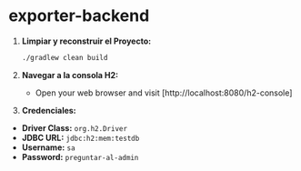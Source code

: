 # exporter-backend

1. **Limpiar y reconstruir el Proyecto:**
   ```bash
   ./gradlew clean build

2. **Navegar a la consola H2:**

    - Open your web browser and visit [http://localhost:8080/h2-console]
    
3. **Credenciales:**
- **Driver Class:** `org.h2.Driver`
- **JDBC URL:** `jdbc:h2:mem:testdb`
- **Username:** `sa`
- **Password:** `preguntar-al-admin`